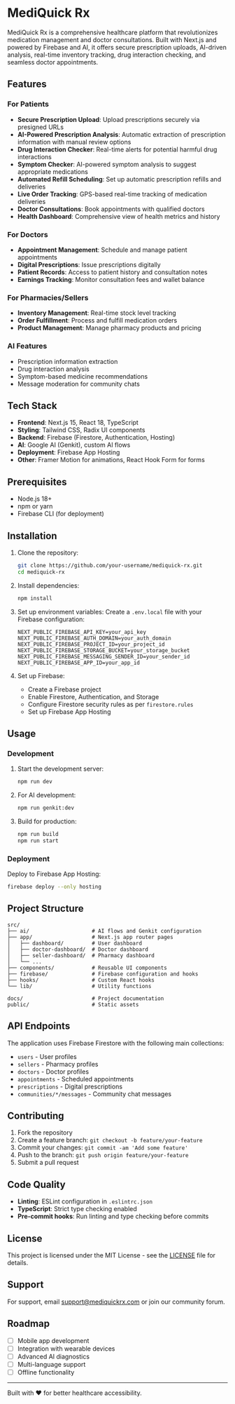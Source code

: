 # MediQuick Rx

MediQuick Rx is a comprehensive healthcare platform that revolutionizes medication management and doctor consultations. Built with Next.js and powered by Firebase and AI, it offers secure prescription uploads, AI-driven analysis, real-time inventory tracking, drug interaction checking, and seamless doctor appointments.

## Features

### For Patients
- **Secure Prescription Upload**: Upload prescriptions securely via presigned URLs
- **AI-Powered Prescription Analysis**: Automatic extraction of prescription information with manual review options
- **Drug Interaction Checker**: Real-time alerts for potential harmful drug interactions
- **Symptom Checker**: AI-powered symptom analysis to suggest appropriate medications
- **Automated Refill Scheduling**: Set up automatic prescription refills and deliveries
- **Live Order Tracking**: GPS-based real-time tracking of medication deliveries
- **Doctor Consultations**: Book appointments with qualified doctors
- **Health Dashboard**: Comprehensive view of health metrics and history

### For Doctors
- **Appointment Management**: Schedule and manage patient appointments
- **Digital Prescriptions**: Issue prescriptions digitally
- **Patient Records**: Access to patient history and consultation notes
- **Earnings Tracking**: Monitor consultation fees and wallet balance

### For Pharmacies/Sellers
- **Inventory Management**: Real-time stock level tracking
- **Order Fulfillment**: Process and fulfill medication orders
- **Product Management**: Manage pharmacy products and pricing

### AI Features
- Prescription information extraction
- Drug interaction analysis
- Symptom-based medicine recommendations
- Message moderation for community chats

## Tech Stack

- **Frontend**: Next.js 15, React 18, TypeScript
- **Styling**: Tailwind CSS, Radix UI components
- **Backend**: Firebase (Firestore, Authentication, Hosting)
- **AI**: Google AI (Genkit), custom AI flows
- **Deployment**: Firebase App Hosting
- **Other**: Framer Motion for animations, React Hook Form for forms

## Prerequisites

- Node.js 18+
- npm or yarn
- Firebase CLI (for deployment)

## Installation

1. Clone the repository:
   ```bash
   git clone https://github.com/your-username/mediquick-rx.git
   cd mediquick-rx
   ```

2. Install dependencies:
   ```bash
   npm install
   ```

3. Set up environment variables:
   Create a `.env.local` file with your Firebase configuration:
   ```
   NEXT_PUBLIC_FIREBASE_API_KEY=your_api_key
   NEXT_PUBLIC_FIREBASE_AUTH_DOMAIN=your_auth_domain
   NEXT_PUBLIC_FIREBASE_PROJECT_ID=your_project_id
   NEXT_PUBLIC_FIREBASE_STORAGE_BUCKET=your_storage_bucket
   NEXT_PUBLIC_FIREBASE_MESSAGING_SENDER_ID=your_sender_id
   NEXT_PUBLIC_FIREBASE_APP_ID=your_app_id
   ```

4. Set up Firebase:
   - Create a Firebase project
   - Enable Firestore, Authentication, and Storage
   - Configure Firestore security rules as per `firestore.rules`
   - Set up Firebase App Hosting

## Usage

### Development

1. Start the development server:
   ```bash
   npm run dev
   ```

2. For AI development:
   ```bash
   npm run genkit:dev
   ```

3. Build for production:
   ```bash
   npm run build
   npm run start
   ```

### Deployment

Deploy to Firebase App Hosting:
```bash
firebase deploy --only hosting
```

## Project Structure

```
src/
├── ai/                    # AI flows and Genkit configuration
├── app/                   # Next.js app router pages
│   ├── dashboard/         # User dashboard
│   ├── doctor-dashboard/  # Doctor dashboard
│   ├── seller-dashboard/  # Pharmacy dashboard
│   └── ...
├── components/            # Reusable UI components
├── firebase/              # Firebase configuration and hooks
├── hooks/                 # Custom React hooks
└── lib/                   # Utility functions

docs/                      # Project documentation
public/                    # Static assets
```

## API Endpoints

The application uses Firebase Firestore with the following main collections:
- `users` - User profiles
- `sellers` - Pharmacy profiles
- `doctors` - Doctor profiles
- `appointments` - Scheduled appointments
- `prescriptions` - Digital prescriptions
- `communities/*/messages` - Community chat messages

## Contributing

1. Fork the repository
2. Create a feature branch: `git checkout -b feature/your-feature`
3. Commit your changes: `git commit -am 'Add some feature'`
4. Push to the branch: `git push origin feature/your-feature`
5. Submit a pull request

## Code Quality

- **Linting**: ESLint configuration in `.eslintrc.json`
- **TypeScript**: Strict type checking enabled
- **Pre-commit hooks**: Run linting and type checking before commits

## License

This project is licensed under the MIT License - see the [LICENSE](LICENSE) file for details.

## Support

For support, email support@mediquickrx.com or join our community forum.

## Roadmap

- [ ] Mobile app development
- [ ] Integration with wearable devices
- [ ] Advanced AI diagnostics
- [ ] Multi-language support
- [ ] Offline functionality

---

Built with ❤️ for better healthcare accessibility.
